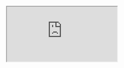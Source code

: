 <figure class="video_container">
<iframe src="https://docs.google.com/document/d/e/2PACX-1vTQyyuFzZMTK6rW86TnbNUMJHavsG_MGYYNWWz9Bcu145Xnqlg888GQuth_cYbYGbX61jCbRLgDU6-7/pub?embedded=true"></iframe>
</figure>
